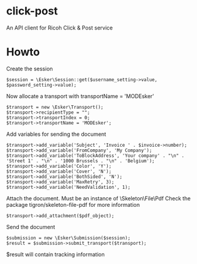 # click-post
An API client for Ricoh Click &amp; Post service

# Howto

Create the session

	$session = \Esker\Session::get($username_setting->value, $password_setting->value);


Now allocate a transport with transportName = 'MODEsker'

	$transport = new \Esker\Transport();
	$transport->recipientType = "";
	$transport->transportIndex = 0;
	$transport->transportName = 'MODEsker';

Add variables for sending the document

	$transport->add_variable('Subject', 'Invoice ' . $invoice->number);
	$transport->add_variable('FromCompany', 'My Company');
	$transport->add_variable('ToBlockAddress', 'Your company' . "\n" . 'Street 1' . "\n" . '1000 Brussels . "\n" . 'Belgium');
	$transport->add_variable('Color', 'Y');
	$transport->add_variable('Cover', 'N');
	$transport->add_variable('BothSided', 'N');
	$transport->add_variable('MaxRetry', 3);
	$transport->add_variable('NeedValidation', 1);

Attach the document. Must be an instance of \Skeleton\File\Pdf
Check the package tigron/skeleton-file-pdf for more information

	$transport->add_attachment($pdf_object);

Send the document

	$submission = new \Esker\Submission($session);
	$result = $submission->submit_transport($transport);

$result will contain tracking information
